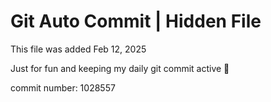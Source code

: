 # Git Auto Commit | Hidden File

This file was added Feb 12, 2025

Just for fun and keeping my daily git commit active 🤪

commit number: 1028557
